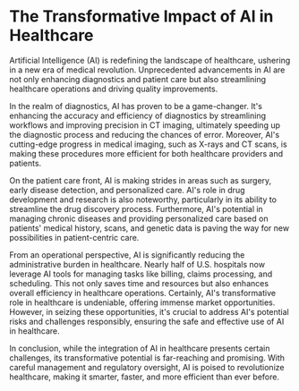 # The Transformative Impact of AI in Healthcare 

Artificial Intelligence (AI) is redefining the landscape of healthcare, ushering in a new era of medical revolution. Unprecedented advancements in AI are not only enhancing diagnostics and patient care but also streamlining healthcare operations and driving quality improvements. 

In the realm of diagnostics, AI has proven to be a game-changer. It's enhancing the accuracy and efficiency of diagnostics by streamlining workflows and improving precision in CT imaging, ultimately speeding up the diagnostic process and reducing the chances of error. Moreover, AI's cutting-edge progress in medical imaging, such as X-rays and CT scans, is making these procedures more efficient for both healthcare providers and patients. 

On the patient care front, AI is making strides in areas such as surgery, early disease detection, and personalized care. AI's role in drug development and research is also noteworthy, particularly in its ability to streamline the drug discovery process. Furthermore, AI's potential in managing chronic diseases and providing personalized care based on patients' medical history, scans, and genetic data is paving the way for new possibilities in patient-centric care. 

From an operational perspective, AI is significantly reducing the administrative burden in healthcare. Nearly half of U.S. hospitals now leverage AI tools for managing tasks like billing, claims processing, and scheduling. This not only saves time and resources but also enhances overall efficiency in healthcare operations. Certainly, AI's transformative role in healthcare is undeniable, offering immense market opportunities. However, in seizing these opportunities, it's crucial to address AI's potential risks and challenges responsibly, ensuring the safe and effective use of AI in healthcare. 

In conclusion, while the integration of AI in healthcare presents certain challenges, its transformative potential is far-reaching and promising. With careful management and regulatory oversight, AI is poised to revolutionize healthcare, making it smarter, faster, and more efficient than ever before.